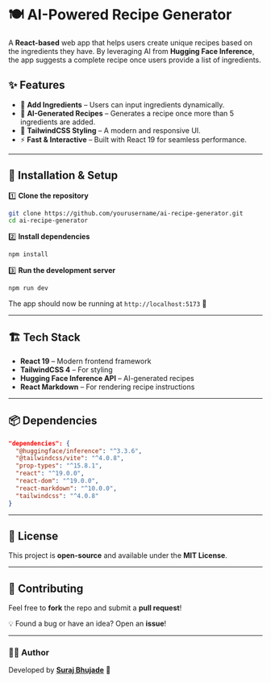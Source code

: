 # 🍽️ AI-Powered Recipe Generator

A **React-based** web app that helps users create unique recipes based on the ingredients they have. By leveraging AI from **Hugging Face Inference**, the app suggests a complete recipe once users provide a list of ingredients.

## ✨ Features

- 📝 **Add Ingredients** – Users can input ingredients dynamically.
- 🤖 **AI-Generated Recipes** – Generates a recipe once more than 5 ingredients are added.
- 🎨 **TailwindCSS Styling** – A modern and responsive UI.
- ⚡ **Fast & Interactive** – Built with React 19 for seamless performance.

---

## 🚀 Installation & Setup

1️⃣ **Clone the repository**

```sh
git clone https://github.com/yourusername/ai-recipe-generator.git
cd ai-recipe-generator
```

2️⃣ **Install dependencies**

```sh
npm install
```

3️⃣ **Run the development server**

```sh
npm run dev
```

The app should now be running at `http://localhost:5173` 🎉

---

## 🏗️ Tech Stack

- **React 19** – Modern frontend framework
- **TailwindCSS 4** – For styling
- **Hugging Face Inference API** – AI-generated recipes
- **React Markdown** – For rendering recipe instructions

---

## 📦 Dependencies

```json
"dependencies": {
  "@huggingface/inference": "^3.3.6",
  "@tailwindcss/vite": "^4.0.8",
  "prop-types": "^15.8.1",
  "react": "^19.0.0",
  "react-dom": "^19.0.0",
  "react-markdown": "^10.0.0",
  "tailwindcss": "^4.0.8"
}
```

---

## 📜 License

This project is **open-source** and available under the **MIT License**.

---

## 🤝 Contributing

Feel free to **fork** the repo and submit a **pull request**!

💡 Found a bug or have an idea? Open an **issue**!

---

### 👨‍💻 Author

Developed by **[Suraj Bhujade](https://github.com/surajb0710)** 🚀
